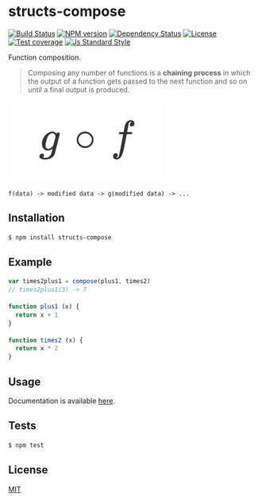 
# structs-compose

[![Build Status][travis-image]][travis-url]
[![NPM version][npm-image]][npm-url]
[![Dependency Status][david-image]][david-url]
[![License][license-image]][license-url]
[![Test coverage][coveralls-image]][coveralls-url]
[![Js Standard Style][standard-image]][standard-url]

Function composition.

> Composing any number of functions is a **chaining process** in which the output of a function gets passed to the next function and so on until a final output is produced.

![Function Composition](./docs/composition.png)

```
f(data) -> modified data -> g(modified data) -> ...
```

## Installation

```bash
$ npm install structs-compose
```

## Example

```js
var times2plus1 = compose(plus1, times2)
// times2plus1(3) -> 7

function plus1 (x) {
  return x + 1
}

function times2 (x) {
  return x * 2
}
```

## Usage

Documentation is available [here](./docs/index.md).

## Tests

```bash
$ npm test
```

## License

[MIT][license-url]

[npm-image]: https://img.shields.io/npm/v/structs-compose.svg?style=flat-square
[npm-url]: https://npmjs.org/package/structs-compose

[david-image]: http://img.shields.io/david/structs/compose.svg?style=flat-square
[david-url]: https://david-dm.org/structs/compose

[license-image]: http://img.shields.io/npm/l/structs-compose.svg?style=flat-square
[license-url]: ./license

[travis-image]: https://img.shields.io/travis/structs/compose.svg?style=flat-square
[travis-url]: https://travis-ci.org/structs/compose

[coveralls-image]: https://img.shields.io/coveralls/structs/compose/master.svg?style=flat-square
[coveralls-url]: https://coveralls.io/r/structs/compose?branch=master

[standard-image]: https://img.shields.io/badge/code%20style-standard-brightgreen.svg?style=flat-square
[standard-url]: https://github.com/feross/standard